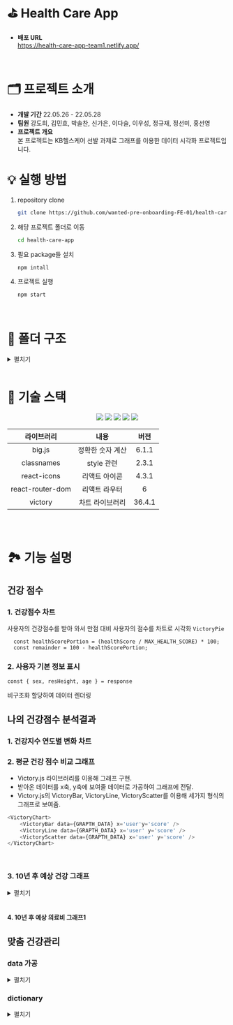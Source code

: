 # ⛳ Health Care App

- **배포 URL** <br/> https://health-care-app-team1.netlify.app/

<br />

# 🗂 프로젝트 소개
- **개발 기간** 22.05.26 - 22.05.28
- **팀원** 강도희, 김민효, 박솔찬, 신가은, 이다슬, 이우성, 정규재, 정선미, 홍선영
- **프로젝트 개요** <br/>
본 프로젝트는 KB헬스케어 선발 과제로 그래프를 이용한 데이터 시각화 프로젝트입니다.


# 💡 실행 방법
1. repository clone
    
    ```bash
    git clone https://github.com/wanted-pre-onboarding-FE-01/health-care-app.git
    ```
    
2. 해당 프로젝트 폴더로 이동
    
    ```bash
    cd health-care-app
    ```
    
3. 필요 package들 설치
    
    ```bash
    npm intall 
    ```
    
4. 프로젝트 실행
    
    ```bash
    npm start
    ```

<br />

# 📁 폴더 구조
<details>
    <summary>펼치기</summary>

📦src <br />
┣ 📂app <br />
┃ ┣ 📂healthCare <br />
┃ ┃ ┣ 📂careResult <br />
┃ ┃ ┃ ┣ 📂currentStatus <br />
┃ ┃ ┃ ┃ ┣ 📜currentStatus.module.scss <br />
┃ ┃ ┃ ┃ ┗ 📜index.tsx <br />
┃ ┃ ┃ ┣ 📂guide <br />
┃ ┃ ┃ ┃ ┣ 📜guide.module.scss <br />
┃ ┃ ┃ ┃ ┗ 📜index.tsx <br />
┃ ┃ ┃ ┣ 📂recommendKeyword <br />
┃ ┃ ┃ ┃ ┣ 📜index.tsx <br />
┃ ┃ ┃ ┃ ┗ 📜recommendKeyword.module.scss <br />
┃ ┃ ┃ ┣ 📜careResult.module.scss <br />
┃ ┃ ┃ ┗ 📜index.tsx <br />
┃ ┃ ┣ 📂header <br />
┃ ┃ ┃ ┣ 📜header.module.scss <br />
┃ ┃ ┃ ┗ 📜index.tsx <br />
┃ ┃ ┣ 📜healthCare.module.scss <br />
┃ ┃ ┗ 📜index.tsx <br />
┃ ┣ 📂healthResult <br />
┃ ┃ ┣ 📂_shared <br />
┃ ┃ ┃ ┣ 📜index.ts <br />
┃ ┃ ┃ ┗ 📜styles.ts <br />
┃ ┃ ┣ 📂averageScoreGraph <br />
┃ ┃ ┃ ┣ 📜averageScoreGraph.module.scss <br />
┃ ┃ ┃ ┗ 📜index.tsx <br />
┃ ┃ ┣ 📂compareLastYear <br />
┃ ┃ ┃ ┣ 📜Chart.tsx <br />
┃ ┃ ┃ ┣ 📜CompareResultText.tsx <br />
┃ ┃ ┃ ┣ 📜MarkText.tsx <br />
┃ ┃ ┃ ┣ 📜compareLastYear.module.scss <br />
┃ ┃ ┃ ┗ 📜index.tsx <br />
┃ ┃ ┣ 📂costPredictionGraph <br />
┃ ┃ ┃ ┣ 📂_shared <br />
┃ ┃ ┃ ┃ ┣ 📜graphOptions.ts <br />
┃ ┃ ┃ ┃ ┣ 📜index.ts <br />
┃ ┃ ┃ ┃ ┗ 📜utils.ts <br />
┃ ┃ ┃ ┣ 📜costPredictionGraph.module.scss <br />
┃ ┃ ┃ ┗ 📜index.tsx <br />
┃ ┃ ┣ 📂scorePredictGraph <br />
┃ ┃ ┃ ┣ 📜index.tsx <br />
┃ ┃ ┃ ┣ 📜predictGraph.module.scss <br />
┃ ┃ ┃ ┗ 📜predictGraphStyle.ts <br />
┃ ┃ ┣ 📜healthResult.module.scss <br />
┃ ┃ ┗ 📜index.tsx <br />
┃ ┣ 📂myHealth <br />
┃ ┃ ┣ 📜index.tsx <br />
┃ ┃ ┗ 📜myHealth.module.scss <br />
┃ ┣ 📜app.module.scss <br />
┃ ┗ 📜index.tsx <br />
┣ 📂assets <br />
┃ ┗ 📂svgs <br />
┃ ┃ ┣ 📜ic-icon-mission-h-1.svg <br />
┃ ┃ ┣ 📜ic-icon-mission-h-2.svg <br />
┃ ┃ ┣ 📜ic-icon-mission-h-3.svg <br />
┃ ┃ ┣ 📜ic-icon-mission-h-4.svg <br />
┃ ┃ ┣ 📜ic-icon-mission-h-5.svg <br />
┃ ┃ ┣ 📜ic-icon-mission-h-6.svg <br />
┃ ┃ ┣ 📜ic-icon-mission-h-7.svg <br />
┃ ┃ ┣ 📜ic-icon-mission-h-8.svg <br />
┃ ┃ ┗ 📜index.js <br />
┣ 📂data <br />
┃ ┗ 📜response.json <br />
┣ 📂dictionary <br />
┃ ┗ 📜healthDicts.ts <br />
┣ 📂styles <br />
┃ ┣ 📂base <br />
┃ ┃ ┣ 📜_fonts.scss <br />
┃ ┃ ┣ 📜_more.scss <br />
┃ ┃ ┗ 📜_reset.scss <br />
┃ ┣ 📂constants <br />
┃ ┃ ┣ 📜_colors.scss <br />
┃ ┃ ┗ 📜_sizes.scss <br />
┃ ┣ 📂mixins <br />
┃ ┃ ┣ 📜_animation.scss <br />
┃ ┃ ┣ 📜_flexbox.scss <br />
┃ ┃ ┣ 📜_position.scss <br />
┃ ┣ 📜index.js <br />
┃ ┗ 📜index.scss <br />
┣ 📂types <br />
┃ ┣ 📜response.d.ts <br />
┃ ┗ 📜todo.d.ts <br />
┣ 📂utils <br />
┃ ┣ 📜formatDate.ts <br />
┃ ┗ 📜healthCare.ts <br />
┣ 📜index.tsx <br />
┣ 📜logo.svg <br />
┣ 📜react-app-env.d.ts <br />
┣ 📜reportWebVitals.ts <br />
┗ 📜setupTests.ts <br />

</details>

<br />

# 🔨 기술 스택

<div align="center">
 <img src="https://img.shields.io/badge/HTML5-E34F26?style=flat-square&logo=HTML5&logoColor=white"/>
 <img src="https://img.shields.io/badge/CSS3-1572B6?style=flat-square&logo=CSS3&logoColor=white"/>
 <img src="https://img.shields.io/badge/Sass-CC6699?style=flat-square&logo=Sass&logoColor=white"/>
 <img src="https://img.shields.io/badge/TypeScript-3178C6?style=flat-square&logo=TypeScript&logoColor=white"/>
 <img src="https://img.shields.io/badge/React-61DAFB?style=flat-square&logo=React&logoColor=white"/>

 <br/>

|라이브러리|내용|버전|
|:---:|:---:|:---:|
| big.js | 정확한 숫자 계산 | 6.1.1 |
| classnames | style 관련 | 2.3.1 |
| react-icons | 리액트 아이콘 | 4.3.1 |
| react-router-dom | 리액트 라우터 | 6 |
| victory | 차트 라이브러리 | 36.4.1 |

<br/>
</div>

<br />

# 🏞 기능 설명
## 건강 점수
### 1. 건강점수 차트
사용자의 건강점수를 받아 와서 만점 대비 사용자의 점수를 차트로 시각화 `VictoryPie`
```
  const healthScorePortion = (healthScore / MAX_HEALTH_SCORE) * 100;
  const remainder = 100 - healthScorePortion;
```

### 2. 사용자 기본 정보 표시
```
const { sex, resHeight, age } = response
```
비구조화 할당하여 데이터 렌더링

## 나의 건강점수 분석결과
### 1. 건강지수 연도별 변화 차트


### 2. 평균 건강 점수 비교 그래프 
- Victory.js 라이브러리를 이용해 그래프 구현.
- 받아온 데이터를 x축, y축에 보여줄 데이터로 가공하여 그래프에 전달.
- Victory.js의 VictoryBar, VictoryLine, VictoryScatter를 이용해 세가지 형식의 그래프로 보여줌.

```javascript
<VictoryChart>
    <VictoryBar data={GRAPTH_DATA} x='user'y='score' />
    <VictoryLine data={GRAPTH_DATA} x='user' y='score' />
    <VictoryScatter data={GRAPTH_DATA} x='user' y='score' />
</VictoryChart>
```

<br />

### 3. 10년 후 예상 건강 그래프
<details>
    <summary>펼치기</summary>

- 데이터에서 wxcResultMap > wHscore, wxcResultMap > wHscoreDy 배열의 마지막 값 받아와서 전달

```typescript
  const {
    wxcResultMap: { wHscore },
    wxcResultMap: { wHscoreDy },
  } = DATA;
  const decade = wHscoreDy.length - 1;
```

```typescript
<Compare wHscore={wHscore} wHscoreDy={wHscoreDy[decade]} />
<DrawGraph wHscore={wHscore} wHscoreDy={wHscoreDy[decade]} />
```

- 현재 내 점수와 10년 후 예상 점수 그래프 비교해서 점수차와 문구 출력
    - 점수가 낮으면 빨강 텍스트 출력
    - 점수가 높으면 파랑 텍스트 출력
    - 점수가 동일하면 검정 텍스트 출력

```typescript
const Compare = ({ wHscore, wHscoreDy }: IProps) => {
  const gap = wHscore - wHscoreDy;
  if (gap > 0) {
    return <span className={cx(styles.redText, styles.highlight)}>{gap}점 낮아요</span>;
  }
  if (gap < 0) {
    return <span className={cx(styles.blueText, styles.highlight)}>{gap}점 높아요</span>;
 }#
  return <span className={cx(styles.blackText, styles.highlight)}>평균과 같아요</span>;
};
```
- Victory.js 라이브러리를 이용해 그래프 구현
```typescript
const DrawGraph = ({ wHscore, wHscoreDy }: IProps) => {
  const data = [
    { x: 1, y: wHscore },
    { x: 2, y: wHscoreDy },
  ];

  return (
    <VictoryChart theme={VictoryTheme.material} 
      {...PredictGraphStyle.chart}>

      ...중략...

    </VictoryChart>
  );
};
```
</details>

<br />

#### 4. 10년 후 예상 의료비 그래프1
 
## 맞춤 건강관리

### data 가공
<details>
 <summary> 펼치기 </summary>


- useGetWMymaxHscore :: 최대 건강 점수 가져오는 함수
```ts
export const useGetWMymaxHscore = (): number => data.wxcResultMap.wMymaxHscore;
```
- useGetCurrentStatusByTag :: Tag에 따라 현재 현재 상태와 값을 갖고 오는 함수
```ts
export const useGetCurrentStatusByTag = (tag: THealthTag) => {
    return {
        value: data.wxcResultMap.paramMap[tag],
        status: data.wxcResultMap.boj[tag].split('-')[0],
    };
};
```
   
- useGetRecommendKeyword :: 추천 키워드를 가져오는 함수
```ts
export const useGetRecommendKeyword = (tag: THealthTag) => {
  const { healthTagList } = data;
  if (tag === 'resTotalCholesterol') {
    const LDLCount = Object.values(healthTagList.filter((item) => item.tagId === 'resLDLCholesterol')[0]).filter(
      (item) => item === ''
      ).length;
      const HDLCount = Object.values(healthTagList.filter((item) => item.tagId === 'resHDLCholesterol')[0]).filter(
      (item) => item === ''
      ).length;

      if (LDLCount > HDLCount) return healthTagList.filter((item) => item.tagId === 'resHDLCholesterol')[0];

      return healthTagList.filter((item) => item.tagId === 'resLDLCholesterol')[0];
  }
  return healthTagList.filter((item) => item.tagId === tag)[0];
};
```
  
- useGetGuide :: Tag별로 해당 추천 가이드를 가져오는 함수
```ts
export const useGetGuide = (tag: THealthTag) => {
  if (tag === 'resBloodPressure') return data.wxcResultMap.boj[tag].split(' - ').slice(2);
    return data.wxcResultMap.boj[tag].split(' - ').slice(1);
  };
```
</details>

### dictionary

<details>
 <summary> 펼치기 </summary>
 
- JS Dictionary 기능을 이용해서 tag별로 해당 데이터를 사용

```ts
export const symbolIcon = {
  resBMI: <BMIIcon />,
  resBloodPressure: <BloodPressureIcon />,
  resTotalCholesterol: <CholesterolIcon />,
  smkQty: <SmokeIcon />,
  resFastingBloodSuger: <FastingBloodSugerIcon />,
  drnkQty: <DrinkIcon />,
  exerciQty: <ExerciseIcon />,
  resGFR: <GFRIcon />,
}[tag];

export type THealthTag =
  | 'resBMI'
  | 'resBloodPressure'
  | 'resFastingBloodSuger'
  | 'resGFR'
  | 'resTotalCholesterol'
  | 'exerciQty'
  | 'smkQty'
  | 'drnkQty';

export const healthTagDict: Record<THealthTag, string> = {
  resBMI: '체질량지수',
  resBloodPressure: '혈압',
  resFastingBloodSuger: '식전혈당',
  resGFR: '신사구체여과율',
  resTotalCholesterol: '총콜레스테롤',
  exerciQty: '운동량',
  smkQty: '흡연',
  drnkQty: '음주',
};

export const healthTagColorDict: Record<THealthTag, string> = {
  resBMI: '#3CCE3D',
  resBloodPressure: '#C63CE7',
  resTotalCholesterol: '#738DFC',
  smkQty: '#529AFC',
  resFastingBloodSuger: '#C63CE7',
  drnkQty: '#FFB850',
  resGFR: '#F9B5B4',
  exerciQty: '#76D3C8',
};

export const healthTagUnit: Record<THealthTag, string> = {
  resBMI: 'kg/㎡',
  resBloodPressure: 'mmHg',
  resTotalCholesterol: 'mg/dL',
  smkQty: '',
  resFastingBloodSuger: 'mg/dL',
  drnkQty: '',
  resGFR: 'mL/min',
  exerciQty: '',
};

interface IHealthStandard {
  range: string;
  exist: boolean;
}

export const healthStandardDict: Record<THealthTag, IHealthStandard> = {
  resBMI: {
    exist: true,
    range: '정상 : 18.5 ~ 22.9 kg/㎡',
  },
  resBloodPressure: {
    exist: true,
    range: '정상 : 이완 60~79 / 수축 90~119 mmHg',
  },
  resTotalCholesterol: {
    exist: true,
    range: '정상 : 200 mg/dL 이하',
  },
  smkQty: {
    exist: false,
    range: '',
  },
  resFastingBloodSuger: {
    exist: true,
    range: '정상 : 69~99 mg/dL',
  },
  drnkQty: {
    exist: false,
    range: '',
  },
  exerciQty: {
    exist: false,
    range: '',
  },
  resGFR: {
    exist: true,
    range: '정상 : 60 mL/min 이상',
  },
};
```
</details>